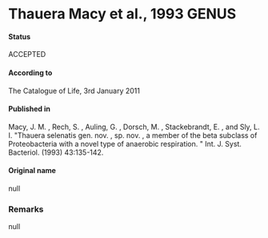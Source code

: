 # Thauera Macy et al., 1993 GENUS

#### Status
ACCEPTED

#### According to
The Catalogue of Life, 3rd January 2011

#### Published in
Macy, J. M. , Rech, S. , Auling, G. , Dorsch, M. , Stackebrandt, E. , and Sly, L. I. "Thauera selenatis gen. nov. , sp. nov. , a member of the beta subclass of Proteobacteria with a novel type of anaerobic respiration. " Int. J. Syst. Bacteriol. (1993) 43:135-142.

#### Original name
null

### Remarks
null